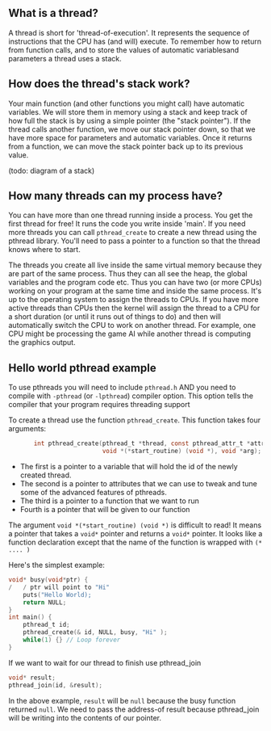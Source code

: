 ## What is a thread?
A thread is short for 'thread-of-execution'. It represents the sequence of instructions that the CPU has (and will) execute. To remember how to return from function calls, and to store the values of automatic variablesand  parameters a thread uses a stack.

## How does the thread's stack work?
Your main function (and other functions you might call) have automatic variables. We will store them in memory using a stack and keep track of how full the stack is by using a simple pointer (the "stack pointer"). If the thread calls another function, we move our stack pointer down, so that we have more space for parameters and automatic variables. Once it returns from a function, we can move the stack pointer back up to its previous value.

(todo: diagram of a stack)

## How many threads can my process have?
You can have more than one thread running inside a process. You get the first thread for free! It runs the code you write inside 'main'. If you need more threads you can call `pthread_create` to create a new thread using the pthread library. You'll need to pass a pointer to a function so that the thread knows where to start.

The threads you create all live inside the same virtual memory because they are part of the same process. Thus they can all see the heap, the global variables and the program code etc. Thus you can have two (or more CPUs) working on your program at the same time and inside the same process. It's up to the operating system to assign the threads to CPUs. If you have more active threads than CPUs then the kernel will assign the thread to a CPU for a short duration (or until it runs out of things to do) and then will automatically switch the CPU to work on another thread. 
For example, one CPU might be processing the game AI while another thread is computing the graphics output.

## Hello world pthread example
To use pthreads you will need to include `pthread.h` AND you need to compile with `-pthread` (or `-lpthread`) compiler option. This option tells the compiler that your program requires threading support

To create a thread use the function `pthread_create`. This function takes four arguments:
```C
       int pthread_create(pthread_t *thread, const pthread_attr_t *attr,
                          void *(*start_routine) (void *), void *arg);
```
* The first is a pointer to a variable that will hold the id of the newly created thread.
* The second is a pointer to attributes that we can use to tweak and tune some of the advanced features of pthreads.
* The third is a pointer to a function that we want to run
* Fourth is a pointer that will be given to our function

The argument `void *(*start_routine) (void *)` is difficult to read! It means a pointer that takes a `void*` pointer and returns a `void*` pointer. It looks like a function declaration except that the name of the function is wrapped with `(* .... )`

Here's the simplest example:
```C
void* busy(void*ptr) {
/   / ptr will point to "Hi"
    puts("Hello World);
    return NULL;
}
int main() {
    pthread_t id;
    pthread_create(& id, NULL, busy, "Hi" );
    while(1) {} // Loop forever
}
```
If we want to wait for our thread to finish use pthread_join
```C
void* result;
pthread_join(id, &result);
```
In the above example, `result` will be `null` because the busy function returned `null`.
We need to pass the address-of result because pthread_join will be writing into the contents of our pointer.
